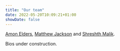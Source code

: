 ```yaml
---
title: "Our team"
date: 2022-05-20T10:09:21+01:00
showDate: false
---
```


[Amon Elders](https://www.linkedin.com/in/amon-elders-a642a9a8/), [Matthew Jackson](https://matthewtjackson.com) and [Shreshth Malik](https://shreshth.me/).

Bios under construction.
